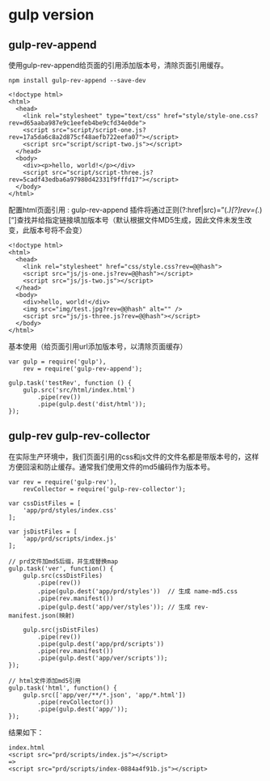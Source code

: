 # gulp version


## gulp-rev-append

使用gulp-rev-append给页面的引用添加版本号，清除页面引用缓存。

`npm install gulp-rev-append --save-dev`

```
<!doctype html>
<html>
  <head>
    <link rel="stylesheet" type="text/css" href="style/style-one.css?rev=d65aaba987e9c1eefeb4be9cfd34e0de">
    <script src="script/script-one.js?rev=17a5da6c8a2d875cf48aefb722eefa07"></script>
    <script src="script/script-two.js"></script>
  </head>
  <body>
    <div><p>hello, world!</p></div>
    <script src="script/script-three.js?rev=5cadf43edba6a97980d42331f9fffd17"></script>
  </body>
</html>
```

配置html页面引用 : gulp-rev-append 插件将通过正则(?:href|src)=”(.*)[?]rev=(.*)[“]查找并给指定链接填加版本号（默认根据文件MD5生成，因此文件未发生改变，此版本号将不会变）

```
<!doctype html>
<html>
  <head>
    <link rel="stylesheet" href="css/style.css?rev=@@hash">
    <script src="js/js-one.js?rev=@@hash"></script>
    <script src="js/js-two.js"></script>
  </head>
  <body>
    <div>hello, world!</div>
    <img src="img/test.jpg?rev=@@hash" alt="" />
    <script src="js/js-three.js?rev=@@hash"></script>
  </body>
</html>
```

基本使用（给页面引用url添加版本号，以清除页面缓存）
```
var gulp = require('gulp'),
    rev = require('gulp-rev-append');
 
gulp.task('testRev', function () {
    gulp.src('src/html/index.html')
        .pipe(rev())
        .pipe(gulp.dest('dist/html'));
});
```

## gulp-rev gulp-rev-collector

在实际生产环境中，我们页面引用的css和js文件的文件名都是带版本号的，这样方便回滚和防止缓存。通常我们使用文件的md5编码作为版本号。

```
var rev = require('gulp-rev'),
    revCollector = require('gulp-rev-collector');

var cssDistFiles = [
    'app/prd/styles/index.css'
];

var jsDistFiles = [
    'app/prd/scripts/index.js'
];

// prd文件加md5后缀，并生成替换map
gulp.task('ver', function() {
    gulp.src(cssDistFiles)
        .pipe(rev())
        .pipe(gulp.dest('app/prd/styles'))  // 生成 name-md5.css
        .pipe(rev.manifest()) 
        .pipe(gulp.dest('app/ver/styles')); // 生成 rev-manifest.json(映射)

    gulp.src(jsDistFiles)
        .pipe(rev())
        .pipe(gulp.dest('app/prd/scripts'))
        .pipe(rev.manifest())
        .pipe(gulp.dest('app/ver/scripts'));
});

// html文件添加md5引用
gulp.task('html', function() {
    gulp.src(['app/ver/**/*.json', 'app/*.html'])   
        .pipe(revCollector())
        .pipe(gulp.dest('app/'));
});
```

结果如下：

```
index.html
<script src="prd/scripts/index.js"></script>
=>
<script src="prd/scripts/index-0884a4f91b.js"></script>
```








